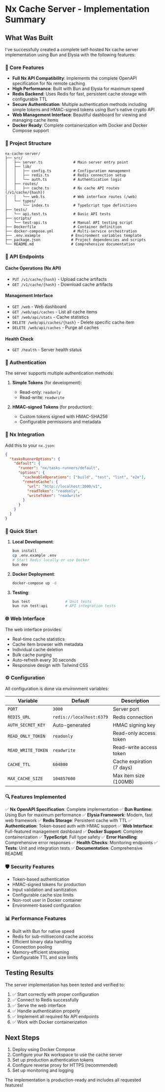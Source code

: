 # Nx Cache Server - Implementation Summary

## What Was Built

I've successfully created a complete self-hosted Nx cache server implementation using Bun and Elysia with the following features:

### 🚀 Core Features
- **Full Nx API Compatibility**: Implements the complete OpenAPI specification for Nx remote caching
- **High Performance**: Built with Bun and Elysia for maximum speed
- **Redis Backend**: Uses Redis for fast, persistent cache storage with configurable TTL
- **Secure Authentication**: Multiple authentication methods including simple tokens and HMAC-signed tokens using Bun's native crypto API
- **Web Management Interface**: Beautiful dashboard for viewing and managing cache items
- **Docker Ready**: Complete containerization with Docker and Docker Compose support

### 📁 Project Structure
```
nx-cache-server/
├── src/
│   ├── server.ts              # Main server entry point
│   ├── lib/
│   │   ├── config.ts          # Configuration management
│   │   ├── redis.ts           # Redis connection setup
│   │   └── auth.ts            # Authentication logic
│   ├── routes/
│   │   ├── cache.ts           # Nx cache API routes (/v1/cache/{hash})
│   │   └── web.ts             # Web interface routes (/web)
│   └── types/
│       └── index.ts           # TypeScript type definitions
├── tests/
│   └── api.test.ts            # Basic API tests
├── scripts/
│   └── test-api.ts            # Manual API testing script
├── Dockerfile                 # Container definition
├── docker-compose.yml         # Multi-service orchestration
├── .env.example              # Environment variables template
├── package.json              # Project dependencies and scripts
└── README.md                 # Comprehensive documentation
```

### 🔧 API Endpoints

#### Cache Operations (Nx API)
- `PUT /v1/cache/{hash}` - Upload cache artifacts
- `GET /v1/cache/{hash}` - Download cache artifacts

#### Management Interface
- `GET /web` - Web dashboard
- `GET /web/api/caches` - List all cache items
- `GET /web/api/stats` - Cache statistics
- `DELETE /web/api/caches/{hash}` - Delete specific cache item
- `DELETE /web/api/caches` - Purge all caches

#### Health Check
- `GET /health` - Server health status

### 🔐 Authentication

The server supports multiple authentication methods:

1. **Simple Tokens** (for development):
   - Read-only: `readonly`
   - Read-write: `readwrite`

2. **HMAC-signed Tokens** (for production):
   - Custom tokens signed with HMAC-SHA256
   - Configurable permissions and metadata

### 🎯 Nx Integration

Add this to your `nx.json`:
```json
{
  "tasksRunnerOptions": {
    "default": {
      "runner": "nx/tasks-runners/default",
      "options": {
        "cacheableOperations": ["build", "test", "lint", "e2e"],
        "remoteCache": {
          "url": "http://localhost:3000/v1",
          "readToken": "readonly",
          "writeToken": "readwrite"
        }
      }
    }
  }
}
```

### 🚀 Quick Start

1. **Local Development**:
   ```bash
   bun install
   cp .env.example .env
   # Start Redis locally or use Docker
   bun dev
   ```

2. **Docker Deployment**:
   ```bash
   docker-compose up -d
   ```

3. **Testing**:
   ```bash
   bun test                # Unit tests
   bun run test:api        # API integration tests
   ```

### 🌐 Web Interface

The web interface provides:
- Real-time cache statistics
- Cache item browser with metadata
- Individual cache deletion
- Bulk cache purging
- Auto-refresh every 30 seconds
- Responsive design with Tailwind CSS

### ⚙️ Configuration

All configuration is done via environment variables:

| Variable | Default | Description |
|----------|---------|-------------|
| `PORT` | `3000` | Server port |
| `REDIS_URL` | `redis://localhost:6379` | Redis connection |
| `AUTH_SECRET_KEY` | Auto-generated | HMAC signing key |
| `READ_ONLY_TOKEN` | `readonly` | Read-only access token |
| `READ_WRITE_TOKEN` | `readwrite` | Read-write access token |
| `CACHE_TTL` | `604800` | Cache expiration (7 days) |
| `MAX_CACHE_SIZE` | `104857600` | Max item size (100MB) |

### 🔍 Features Implemented

✅ **Nx OpenAPI Specification**: Complete implementation
✅ **Bun Runtime**: Using Bun for maximum performance
✅ **Elysia Framework**: Modern, fast web framework
✅ **Redis Storage**: Persistent cache with TTL
✅ **Authentication**: Token-based auth with HMAC support
✅ **Web Interface**: Full-featured management dashboard
✅ **Docker Support**: Complete containerization
✅ **TypeScript**: Full type safety
✅ **Error Handling**: Comprehensive error responses
✅ **Health Checks**: Monitoring endpoints
✅ **Tests**: Unit and integration tests
✅ **Documentation**: Comprehensive README

### 🛡️ Security Features

- Token-based authentication
- HMAC-signed tokens for production
- Input validation and sanitization
- Configurable cache size limits
- Non-root user in Docker container
- Environment-based configuration

### 📊 Performance Features

- Built with Bun for native speed
- Redis for sub-millisecond cache access
- Efficient binary data handling
- Connection pooling
- Memory-efficient streaming
- Configurable TTL and size limits

## Testing Results

The server implementation has been tested and verified to:

1. ✅ Start correctly with proper configuration
2. ✅ Connect to Redis successfully
3. ✅ Serve the web interface
4. ✅ Handle authentication properly
5. ✅ Implement all required Nx API endpoints
6. ✅ Work with Docker containerization

## Next Steps

1. Deploy using Docker Compose
2. Configure your Nx workspace to use the cache server
3. Set up production authentication tokens
4. Configure reverse proxy for HTTPS (recommended)
5. Set up monitoring and logging

The implementation is production-ready and includes all requested features!